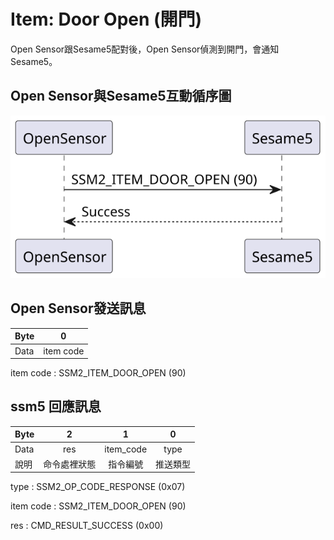 # Item: Door Open (開門)

Open Sensor跟Sesame5配對後，Open Sensor偵測到開門，會通知Sesame5。

## Open Sensor與Sesame5互動循序圖

<p align="left" >
  <img src="../src/doorOpen/doorOpen.svg" alt="" title="">
</p>

## Open Sensor發送訊息

| Byte |     0     |
|------|:---------:|
| Data | item code |

item code : SSM2_ITEM_DOOR_OPEN (90)

## ssm5 回應訊息

| Byte |   2    |     1     |  0   |
|------|:------:|:---------:|:----:|
| Data |  res   | item_code | type |
| 說明   | 命令處裡狀態 |   指令編號    | 推送類型 |

type : SSM2_OP_CODE_RESPONSE (0x07)

item code : SSM2_ITEM_DOOR_OPEN (90)

res : CMD_RESULT_SUCCESS (0x00)
